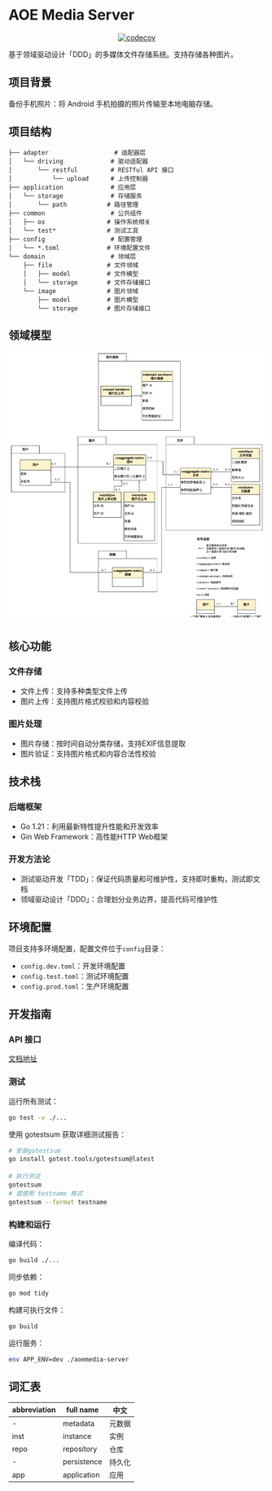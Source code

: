 # AOE Media Server

<p style="text-align: center;">
  <a href="https://app.codecov.io/gh/aoeai/aoemedia-server/tree/main">
    <img alt="codecov" src="https://codecov.io/gh/aoeai/aoeai-qigua-android/graph/badge.svg?token=CW4CKIE6FS">
  </a>
</p>

基于领域驱动设计「DDD」的多媒体文件存储系统。支持存储各种图片。

## 项目背景

备份手机照片：将 Android 手机拍摄的照片传输至本地电脑存储。

## 项目结构

```
├── adapter                  # 适配器层
│   └── driving             # 驱动适配器
│       └── restful         # RESTful API 接口
│           └── upload      # 上传控制器
├── application             # 应用层
│   └── storage             # 存储服务
│       └── path           # 路径管理
├── common                  # 公共组件
│   ├── os                 # 操作系统相关
│   └── test*              # 测试工具
├── config                  # 配置管理
│   └── *.toml             # 环境配置文件
└── domain                  # 领域层
    ├── file               # 文件领域
    │   ├── model          # 文件模型
    │   └── storage        # 文件存储接口
    └── image              # 图片领域
        ├── model          # 图片模型
        └── storage        # 图片存储接口
```

## 领域模型

![](docs/images/领域模型.png)

## 核心功能

### 文件存储
- 文件上传：支持多种类型文件上传
- 图片上传：支持图片格式校验和内容校验

### 图片处理
- 图片存储：按时间自动分类存储，支持EXIF信息提取
- 图片验证：支持图片格式和内容合法性校验

## 技术栈

### 后端框架
- Go 1.21：利用最新特性提升性能和开发效率
- Gin Web Framework：高性能HTTP Web框架

### 开发方法论
- 测试驱动开发「TDD」：保证代码质量和可维护性，支持即时重构，测试即文档
- 领域驱动设计「DDD」：合理划分业务边界，提高代码可维护性

## 环境配置

项目支持多环境配置，配置文件位于`config`目录：
- `config.dev.toml`：开发环境配置
- `config.test.toml`：测试环境配置
- `config.prod.toml`：生产环境配置

## 开发指南

### API 接口

[文档地址](https://apifox.com/apidoc/shared-e09cdfae-ce75-4d1e-8dcb-ca2c2a479a45)

### 测试

运行所有测试：
```bash
go test -v ./...
```

使用 gotestsum 获取详细测试报告：
```bash
# 安装gotestsum
go install gotest.tools/gotestsum@latest

# 执行测试
gotestsum
# 或使用 testname 格式
gotestsum --format testname
```

### 构建和运行

编译代码：
```bash
go build ./...
```

同步依赖：
```bash
go mod tidy
```

构建可执行文件：
```bash
go build
```

运行服务：
```bash
env APP_ENV=dev ./aoemedia-server
```

## 词汇表

| abbreviation | full name   | 中文  |
|--------------|-------------|-----|
| -            | metadata    | 元数据 |
| inst         | instance    | 实例  |
| repo         | repository  | 仓库  |
| -            | persistence | 持久化 |
| app          | application | 应用  |